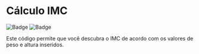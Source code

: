 # Cálculo IMC
![Badge](https://img.shields.io/static/v1?label=DART&message=IMC&color=34d1c6&style=for-the-badge&logo=dart) ![Badge](https://img.shields.io/static/v1?label=Linkedin&message=sralmirjunior&color=0e76a8&style=for-the-badge&logo=linkedin)

Este código permite que você descubra o IMC de acordo com os valores de peso e altura inseridos.

